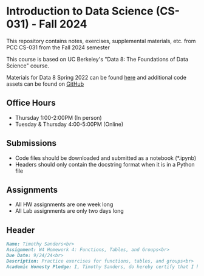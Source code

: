 # Introduction to Data Science (CS-031) - Fall 2024
This repository contains notes, exercises, supplemental materials, etc. from PCC CS-031 from the Fall 2024 semester

This course is based on UC Berkeley's "Data 8: The Foundations of Data Science" course.

Materials for Data 8 Spring 2022 can be found [here](http://www.data8.org/sp22/) and additional code assets can be found on [GitHub](https://github.com/data-8/materials-sp22)

## Office Hours
- Thursday 1:00-2:00PM (In person)
- Tuesday & Thursday 4:00-5:00PM (Online)

## Submissions
- Code files should be downloaded and submitted as a notebook (*.ipynb)
- Headers should only contain the docstring format when it is in a Python file

## Assignments
- All HW assignments are one week long
- All Lab assignments are only two days long

## Header
```markdown
Name: Timothy Sanders<br>
Assignment: W4 Homework 4: Functions, Tables, and Groups<br>
Due Date: 9/24/24<br>
Description: Practice exercises for functions, tables, and groups<br>
Academic Honesty Pledge: I, Timothy Sanders, do hereby certify that I have derived no assistance for this project from any sources other than those listed as references.
```